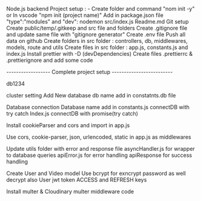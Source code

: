 Node.js backend Project setup : -
    Create folder and command "nom init -y" or In vscode "npm init (project name)"
    Add in package.json file "type":"modules" and "dev": nodemon src/index.js
    Readme.md
    Git setup
    Create public/temp/.gitkeep and src file and folders
    Create .gitignore file and update same file with "gitignore generator"
    Create .env file
Push all data on github
    Create folders in src folder : controllers, db, middlewares, models, route and utils
    Create files in src folder : app.js, constants.js and index.js
    Install prettier with -D (devDependencies)
    Create files .prettierrc & .prettierignore and add some code

------------------ Complete project setup -------------------------

db1234

cluster setting
    Add New database
db name add in constatnts.db file

Database connection
    Database name add in constants.js
    connectDB with try catch
    Index.js connectDB with promise(try catch)

Install cookieParser and cors and import in app.js

Use cors, cookie-parser, json, urlencoded, static in app.js as middlewares

Update utils folder with error and response file
    asyncHandler.js for wrapper to database queries
    apiError.js for error handling
    apiResponse for success handling

Create User and Video model
    Use bcrypt for exncrypt password as well decrypt also
    User jwt token ACCESS and REFRESH keys

Install multer & Cloudinary
    multer middleware code



